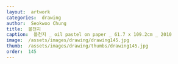 ```yaml
---
layout:  artwork
categories:  drawing
author:  Seokwoo Chung
title:  볼천지
caption:  볼천지 _ oil pastel on paper _ 61.7 x 109.2cm _ 2010
image:  /assets/images/drawing/drawing145.jpg
thumb:  /assets/images/drawing/thumbs/drawing145.jpg
order:  145
---
```


